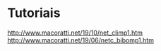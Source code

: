 # Tutoriais

http://www.macoratti.net/19/10/net_climp1.htm
http://www.macoratti.net/19/06/netc_bibomp1.htm